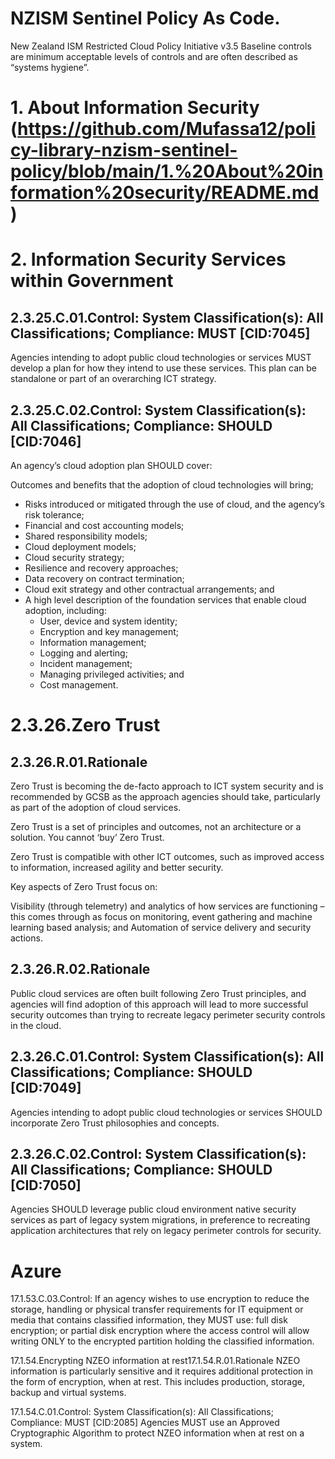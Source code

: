 # NZISM Sentinel Policy As Code.

New Zealand ISM Restricted Cloud Policy Initiative v3.5
Baseline controls are minimum acceptable levels of controls and are often described as “systems hygiene”.

# 1. About Information Security (https://github.com/Mufassa12/policy-library-nzism-sentinel-policy/blob/main/1.%20About%20information%20security/README.md)

# 2. Information Security Services within Government

## 2.3.25.C.01.Control: System Classification(s): All Classifications; Compliance: MUST [CID:7045]
Agencies intending to adopt public cloud technologies or services MUST develop a plan for how they intend to use these services.  This plan can be standalone or part of an overarching ICT strategy.

## 2.3.25.C.02.Control: System Classification(s): All Classifications; Compliance: SHOULD [CID:7046]
An agency’s cloud adoption plan SHOULD cover:

Outcomes and benefits that the adoption of cloud technologies will bring;
- Risks introduced or mitigated through the use of cloud, and the agency’s risk tolerance;
- Financial and cost accounting models;
- Shared responsibility models;
- Cloud deployment models;
- Cloud security strategy;
- Resilience and recovery approaches;
- Data recovery on contract termination;
- Cloud exit strategy and other contractual arrangements; and
- A high level description of the foundation services that enable cloud adoption, including:
    - User, device and system identity;
    - Encryption and key management;
    - Information management;
    - Logging and alerting;
    - Incident management;
    - Managing privileged activities; and
    - Cost management.

# 2.3.26.Zero Trust
## 2.3.26.R.01.Rationale
Zero Trust is becoming the de-facto approach to ICT system security and is recommended by GCSB as the approach agencies should take, particularly as part of the adoption of cloud services.

Zero Trust is a set of principles and outcomes, not an architecture or a solution.  You cannot ‘buy’ Zero Trust.

Zero Trust is compatible with other ICT outcomes, such as improved access to information, increased agility and better security.

Key aspects of Zero Trust focus on:

Visibility (through telemetry) and analytics of how services are functioning – this comes through as focus on monitoring, event gathering and machine learning based analysis; and
Automation of service delivery and security actions.

## 2.3.26.R.02.Rationale
Public cloud services are often built following Zero Trust principles, and agencies will find adoption of this approach will lead to more successful security outcomes than trying to recreate legacy perimeter security controls in the cloud.

## 2.3.26.C.01.Control: System Classification(s): All Classifications; Compliance: SHOULD [CID:7049]
Agencies intending to adopt public cloud technologies or services SHOULD incorporate Zero Trust philosophies and concepts.

## 2.3.26.C.02.Control: System Classification(s): All Classifications; Compliance: SHOULD [CID:7050]
Agencies SHOULD leverage public cloud environment native security services as part of legacy system migrations, in preference to recreating application architectures that rely on legacy perimeter controls for security.




# Azure
17.1.53.C.03.Control:
If an agency wishes to use encryption to reduce the storage, handling or physical transfer requirements for IT equipment or media that contains classified information, they MUST use:
full disk encryption; or
partial disk encryption where the access control will allow writing ONLY to the encrypted partition holding the classified information.

17.1.54.Encrypting NZEO information at rest17.1.54.R.01.Rationale
NZEO information is particularly sensitive and it requires additional protection in the form of encryption, when at rest. This includes production, storage, backup and virtual systems.

17.1.54.C.01.Control: System Classification(s): All Classifications; Compliance: MUST [CID:2085]
Agencies MUST use an Approved Cryptographic Algorithm to protect NZEO information when at rest on a system.
